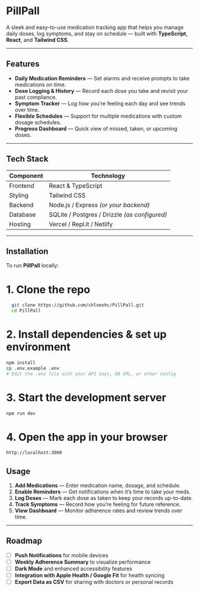 # PillPall

A sleek and easy-to-use medication tracking app that helps you manage daily doses, log symptoms, and stay on schedule — built with **TypeScript**, **React**, and **Tailwind CSS**.

---

## Features
- **Daily Medication Reminders** — Set alarms and receive prompts to take medications on time.  
- **Dose Logging & History** — Record each dose you take and revisit your past compliance.  
- **Symptom Tracker** — Log how you’re feeling each day and see trends over time.  
- **Flexible Schedules** — Support for multiple medications with custom dosage schedules.  
- **Progress Dashboard** — Quick view of missed, taken, or upcoming doses.  

---

## Tech Stack
| Component  | Technology               |
|------------|--------------------------|
| Frontend   | React & TypeScript       |
| Styling    | Tailwind CSS             |
| Backend    | Node.js / Express *(or your backend)* |
| Database   | SQLite / Postgres / Drizzle *(as configured)* |
| Hosting    | Vercel / Repl.it / Netlify |


---

## Installation
To run **PillPall** locally:

# 1. Clone the repo
```bash
  git clone https://github.com/chloeohc/PillPall.git
  cd PillPall
```
# 2. Install dependencies & set up environment
```bash
npm install
cp .env.example .env
# Edit the .env file with your API keys, DB URL, or other config
```

# 3. Start the development server
```bash
npm run dev
```

# 4. Open the app in your browser
```bash
http://localhost:3000
```

## Usage
1. **Add Medications** — Enter medication name, dosage, and schedule.  
2. **Enable Reminders** — Get notifications when it’s time to take your meds.  
3. **Log Doses** — Mark each dose as taken to keep your records up-to-date.  
4. **Track Symptoms** — Record how you’re feeling for future reference.  
5. **View Dashboard** — Monitor adherence rates and review trends over time.  

---

## Roadmap
- [ ] **Push Notifications** for mobile devices  
- [ ] **Weekly Adherence Summary** to visualize performance  
- [ ] **Dark Mode** and enhanced accessibility features  
- [ ] **Integration with Apple Health / Google Fit** for health syncing  
- [ ] **Export Data as CSV** for sharing with doctors or personal records  
